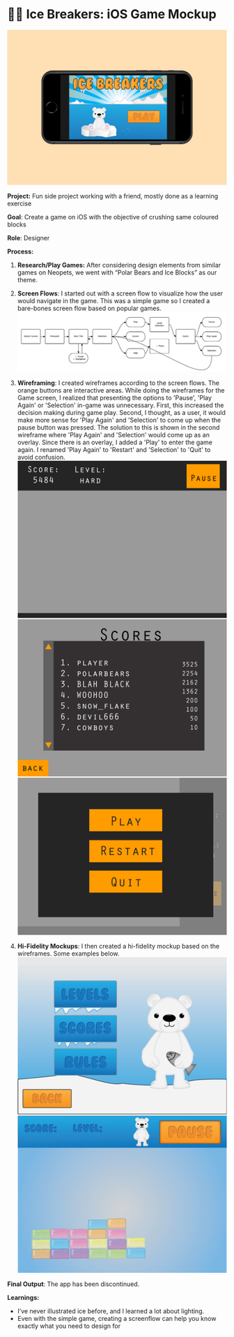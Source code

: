 <!--metadata
date = 2016-02-24
-->

# 🐻‍❄️ Ice Breakers: iOS Game Mockup

![ice breakers](assets/images/icebreakershero.png)

**Project:** Fun side project working with a friend, mostly done as a learning exercise

**Goal**: Create a game on iOS with the objective of crushing same coloured blocks

**Role**: Designer

**Process:**
1. **Research/Play Games:** After considering design elements from similar games on Neopets, we went with “Polar Bears and Ice Blocks” as our theme.

2. **Screen Flows**: I started out with a screen flow to visualize how the user would navigate in the game. This was a simple game so I created a bare-bones screen flow based on popular games.
![ice breakers](assets/images/icebreakers_screen_flow.png)

3. **Wireframing**: I created wireframes according to the screen flows. The orange buttons are interactive areas. While doing the wireframes for the Game screen, I realized that presenting the options to 'Pause', 'Play Again' or 'Selection' in-game was unnecessary. First, this increased the decision making during game play. Second, I thought, as a user, it would make more sense for 'Play Again' and 'Selection' to come up when the pause button was pressed. The solution to this is shown in the second wireframe where 'Play Again' and 'Selection' would come up as an overlay. Since there is an overlay, I added a 'Play' to enter the game again. I renamed 'Play Again' to 'Restart' and 'Selection' to 'Quit' to avoid confusion.
![ice breakers](assets/images/wire_game_play_edit.jpg)
![ice breakers](assets/images/wire_scores.jpg)
![ice breakers](assets/images/wire_game_end.jpg)

4. **Hi-Fidelity Mockups**: I then created a hi-fidelity mockup based on the wireframes. Some examples below.
![ice breakers](assets/images/selection_mockup.png)
![ice breakers](assets/images/game_play_mockup.png)

**Final Output**: The app has been discontinued.

**Learnings:**
- I’ve never illustrated ice before, and I learned a lot about lighting.
- Even with the simple game, creating a screenflow can help you know exactly what you need to design for

